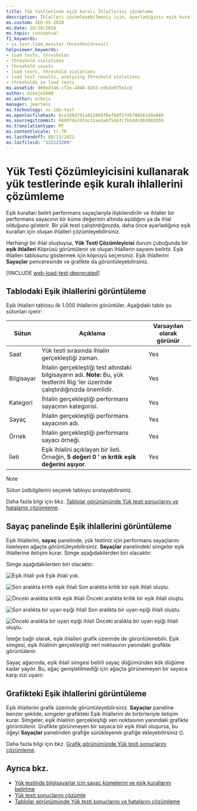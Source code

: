 ```yaml
---
title: Yük testlerinde eşik kuralı Ihlallerini çözümleme
description: İhlalleri çözümleyebilmeniz için, ayarladığınız eşik kuralları ihlallerini görüntülemeyi öğrenin.
ms.custom: SEO-VS-2020
ms.date: 10/19/2016
ms.topic: conceptual
f1_keywords:
- vs.test.load.monitor.threshholdresult
helpviewer_keywords:
- load tests, thresholds
- threshold violations
- threshold counts
- load tests, threshold violations
- load test results, analyzing threshold violations
- thresholds in load tests
ms.assetid: 969ed346-cf2e-4d48-82b3-edb3e075e1c0
author: mikejo5000
ms.author: mikejo
manager: jmartens
ms.technology: vs-ide-test
ms.openlocfilehash: 8ce288d791a812809f6efb0f2fdb708261d8e868
ms.sourcegitcommit: 68897da7d74c31ae1ebf5d47c7b5ddc9b108265b
ms.translationtype: MT
ms.contentlocale: tr-TR
ms.lasthandoff: 08/13/2021
ms.locfileid: "122123209"
---
```

# <a name="analyzing-threshold-rule-violations-in-load-tests-using-the-load-test-analyzer"></a>Yük Testi Çözümleyicisini kullanarak yük testlerinde eşik kuralı ihlallerini çözümleme

Eşik kuralları belirli performans sayaçlarıyla ilişkilendirilir ve ihlaller bir performans sayacının bir küme değerinin altında aşıldığını ya da ihlal olduğunu gösterir. Bir yük testi çalıştırdığınızda, daha önce ayarladığınız eşik kuralları için oluşan ihlalleri çözümleyebilirsiniz.

Herhangi bir ihlal oluştuysa, **Yük Testi Çözümleyicisi** durum çubuğunda bir **eşik ihlalleri** Köprüsü görüntülenir ve oluşan ihlallerin sayısını belirtir. Eşik ihlalleri tablosunu göstermek için köprüyü seçersiniz. Eşik ihlallerini **Sayaçlar** penceresinde ve grafikte da görüntüleyebilirsiniz.

[!INCLUDE [web-load-test-deprecated](includes/web-load-test-deprecated.md)]

## <a name="view-threshold-violations-in-the-table"></a>Tablodaki Eşik ihlallerini görüntüleme

Eşik ihlalleri tablosu ilk 1.000 ihlallerini görüntüler. Aşağıdaki tablo şu sütunları içerir:

|Sütun|Açıklama|Varsayılan olarak görünür|
|-|-|-|
|Saat|Yük testi sırasında ihlalin gerçekleştiği zaman.|Yes|
|Bilgisayar|İhlalin gerçekleştiği test altındaki bilgisayarın adı. **Note:**  Bu, yük testlerini Rig 'ler üzerinde çalıştırdığınızda önemlidir.|Yes|
|Kategori|İhlalin gerçekleştiği performans sayacının kategorisi.|Yes|
|Sayaç|İhlalin gerçekleştiği performans sayacının adı.|Yes|
|Örnek|İhlalin gerçekleştiği performans sayacı örneği.|Yes|
|İleti|Eşik ihlalini açıklayan bir ileti. Örneğin, **5 değeri 0 ' ın kritik eşik değerini aşıyor**.|Yes|

> [!NOTE]
> Sütun üstbilgilerini seçerek tabloyu sıralayabilirsiniz.

Daha fazla bilgi için bkz. [Tablolar görünümünde Yük testi sonuçlarını ve hatalarını çözümleme](../test/analyze-load-test-results-and-errors-in-the-tables-view.md).

## <a name="view-threshold-violations-in-the-counters-panel"></a>Sayaç panelinde Eşik ihlallerini görüntüleme

Eşik ihlallerini, **sayaç** panelinde, yük testiniz için performans sayaçlarını listeleyen ağaçta görüntüleyebilirsiniz. **Sayaçlar** panelindeki simgeler eşik ihlallerine iletişim kurar. Simge aşağıdakilerden biri olacaktır:

Simge aşağıdakilerden biri olacaktır:

![Eşik ihlali yok](../test/media/icon_ltest_1.gif) Eşik ihlali yok.

![Son aralıkta kritik eşik ihlali](../test/media/icon_ltest_2.gif) Son aralıkta kritik bir eşik ihlali oluştu.

![Önceki aralıkta kritik eşik ihlali](../test/media/icon_ltest_3.gif) Önceki aralıkta kritik bir eşik ihlali oluştu.

![Son aralıkta bir uyarı eşiği ihlali](../test/media/icon_ltest_4.gif) Son aralıkta bir uyarı eşiği ihlali oluştu.

![Önceki aralıkta bir uyarı eşiği ihlali](../test/media/icon_ltest_5.gif) Önceki aralıkta bir uyarı eşiği ihlali oluştu.

İsteğe bağlı olarak, eşik ihlalleri grafik üzerinde de görüntülenebilir. Eşik simgesi, eşik ihlalinin gerçekleştiği veri noktasının yanındaki grafikte görüntülenir.

Sayaç ağacında, eşik ihlali simgesi belirli sayaç düğümünden kök düğüme kadar yayılır. Bu, ağaç genişletilmediği için ağaçta görünemeyen bir sayaca karşı sizi uyarır.

## <a name="view-threshold-violations-on-the-graph"></a>Grafikteki Eşik ihlallerini görüntüleme

Eşik ihlallerini grafik üzerinde görüntüleyebilirsiniz. **Sayaçlar** paneline benzer şekilde, simgeler grafikteki Eşik ihlallerini de birbirleriyle iletişim kurar. Simgeler, eşik ihlalinin gerçekleştiği veri noktasının yanındaki grafikte görüntülenir. Grafikte görünmeyen bir sayaca bir eşik ihlali oluşursa, bu öğeyi **Sayaçlar** panelinden grafiğe sürükleyerek grafiğe ekleyebilirsiniz ().

Daha fazla bilgi için bkz. [Grafik görünümünde Yük testi sonuçlarını çözümleme](../test/analyze-load-test-results-in-the-graphs-view.md).

## <a name="see-also"></a>Ayrıca bkz.

- [Yük testinde bilgisayarlar için sayaç kümelerini ve eşik kurallarını belirtme](../test/specify-counter-sets-and-threshold-rules-for-load-testing.md)
- [Yük testi sonuçlarını çözümle](../test/analyze-load-test-results-using-the-load-test-analyzer.md)
- [Tablolar görünümünde Yük testi sonuçlarını ve hatalarını çözümleme](../test/analyze-load-test-results-and-errors-in-the-tables-view.md)
